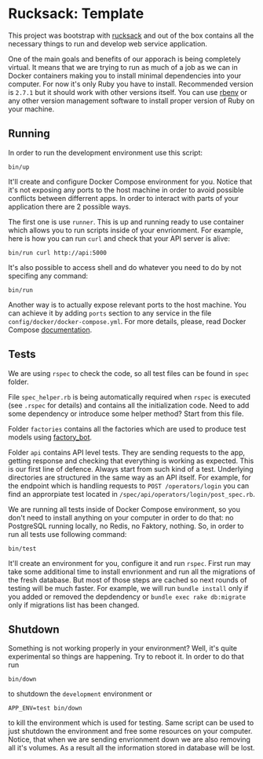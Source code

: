 # Rucksack: Template

This project was bootstrap with [rucksack](https://github.com/trickstersio/rucksack) and out of the box contains all the necessary things to run and develop web service application.

One of the main goals and benefits of our apporach is being completely virtual. It means that we are trying to run as much of a job as we can in Docker containers making you to install minimal dependencies into your computer. For now it's only Ruby you have to install. Recommended version is `2.7.1` but it should work with other versions itself. You can use [rbenv](https://github.com/rbenv/rbenv) or any other version management software to install proper version of Ruby on your machine.

## Running

In order to run the development environment use this script:

```
bin/up
```

It'll create and configure Docker Compose environment for you. Notice that it's not exposing any ports to the host machine in order to avoid possible conflicts between differrent apps. In order to interact with parts of your application there are 2 possible ways.

The first one is use `runner`. This is up and running ready to use container which allows you to run scripts inside of your envrionment. For example, here is how you can run `curl` and check that your API server is alive:

```
bin/run curl http://api:5000
```

It's also possible to access shell and do whatever you need to do by not specifing any command:

```
bin/run
```

Another way is to actually expose relevant ports to the host machine. You can achieve it by adding `ports` section to any service in the file `config/docker/docker-compose.yml`. For more details, please, read Docker Compose [documentation](https://docs.docker.com/compose/compose-file/#ports).

## Tests

We are using `rspec` to check the code, so all test files can be found in `spec` folder.

File `spec_helper.rb` is being automatically required when `rspec` is executed (see `.rspec` for details) and contains all the initialization code. Need to add some dependency or introduce some helper method? Start from this file.

Folder `factories` contains all the factories which are used to produce test models using [factory_bot](https://github.com/thoughtbot/factory_bot).

Folder `api` contains API level tests. They are sending requests to the app, getting response and checking that everything is working as expected. This is our first line of defence. Always start from such kind of a test. Underlying directories are structured in the same way as an API itself. For example, for the endpoint which is handling requests to `POST /operators/login` you can find an approrpiate test located in `/spec/api/operators/login/post_spec.rb`.

We are running all tests inside of Docker Compose environment, so you don't need to install anything on your computer in order to do that: no PostgreSQL running locally, no Redis, no Faktory, nothing. So, in order to run all tests use following command:

```
bin/test
```

It'll create an environment for you, configure it and run `rspec`. First run may take some additional time to install envrionment and run all the migrations of the fresh database. But most of those steps are cached so next rounds of testing will be much faster. For example, we will run `bundle install` only if you added or removed the depdendency or `bundle exec rake db:migrate` only if migrations list has been changed.

## Shutdown

Something is not working properly in your environment? Well, it's quite experimental so things are happening. Try to reboot it. In order to do that run

```
bin/down
```

to shutdown the `development` environment or

```
APP_ENV=test bin/down
```

to kill the environment which is used for testing. Same script can be used to just shutdown the environment and free some resources on your computer. Notice, that when we are sending envrionment down we are also removing all it's volumes. As a result all the information stored in database will be lost.
